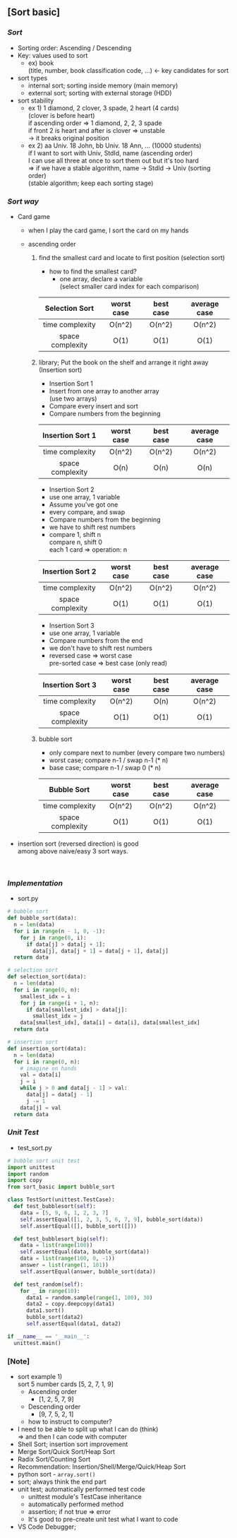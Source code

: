 ## [Sort basic]

### _Sort_

- Sorting order: Ascending / Descending
- Key: values used to sort
  - ex) book <br/>
    (title, number, book classification code, ...) <- key candidates for sort
- sort types
  - internal sort; sorting inside memory (main memory)
  - external sort; sorting with external storage (HDD)
- sort stability
  - ex 1) 1 diamond, 2 clover, 3 spade, 2 heart (4 cards) <br/>
    (clover is before heart) <br/>
    if ascending order => 1 diamond, 2, 2, 3 spade <br/>
    if front 2 is heart and after is clover => unstable <br/>
    -> it breaks original position
  - ex 2) aa Univ. 18 John, bb Univ. 18 Ann, ... (10000 students) <br/>
    if I want to sort with Univ, StdId, name (ascending order) <br/>
    I can use all three at once to sort them out but it's too hard <br/>
    => if we have a stable algorithm, name -> StdId -> Univ (sorting order) <br/>
    (stable algorithm; keep each sorting stage)

### _Sort way_

- Card game

  - when I play the card game, I sort the card on my hands
  - ascending order

    1. find the smallest card and locate to first position (selection sort)

       - how to find the smallest card?
         - one array, declare a variable <br/>
           (select smaller card index for each comparison)

       |  Selection Sort  | worst case | best case | average case |
       | :--------------: | :--------: | :-------: | :----------: |
       | time complexity  |   O(n^2)   |  O(n^2)   |    O(n^2)    |
       | space complexity |    O(1)    |   O(1)    |     O(1)     |

    2. library; Put the book on the shelf and arrange it right away (Insertion sort)

       - Insertion Sort 1
       - Insert from one array to another array <br/>
         (use two arrays)
       - Compare every insert and sort
       - Compare numbers from the beginning

       | Insertion Sort 1 | worst case | best case | average case |
       | :--------------: | :--------: | :-------: | :----------: |
       | time complexity  |   O(n^2)   |  O(n^2)   |    O(n^2)    |
       | space complexity |    O(n)    |   O(n)    |     O(n)     |

       - Insertion Sort 2
       - use one array, 1 variable
       - Assume you've got one
       - every compare, and swap
       - Compare numbers from the beginning
       - we have to shift rest numbers
       - compare 1, shift n <br/>
         compare n, shift 0 <br/>
         each 1 card => operation: n

       | Insertion Sort 2 | worst case | best case | average case |
       | :--------------: | :--------: | :-------: | :----------: |
       | time complexity  |   O(n^2)   |  O(n^2)   |    O(n^2)    |
       | space complexity |    O(1)    |   O(1)    |     O(1)     |

       - Insertion Sort 3
       - use one array, 1 variable
       - Compare numbers from the end
       - we don't have to shift rest numbers
       - reversed case => worst case <br/>
         pre-sorted case => best case (only read)

       | Insertion Sort 3 | worst case | best case | average case |
       | :--------------: | :--------: | :-------: | :----------: |
       | time complexity  |   O(n^2)   |   O(n)    |    O(n^2)    |
       | space complexity |    O(1)    |   O(1)    |     O(1)     |

    3. bubble sort

       - only compare next to number (every compare two numbers)
       - worst case; compare n-1 / swap n-1 (\* n)
       - base case; compare n-1 / swap 0 (\* n)

       |   Bubble Sort    | worst case | best case | average case |
       | :--------------: | :--------: | :-------: | :----------: |
       | time complexity  |   O(n^2)   |  O(n^2)   |    O(n^2)    |
       | space complexity |    O(1)    |   O(1)    |     O(1)     |

- insertion sort (reversed direction) is good <br/>
  among above naive/easy 3 sort ways.

<br/>

### _Implementation_

- sort.py

```python
# bubble sort
def bubble_sort(data):
  n = len(data)
  for i in range(n - 1, 0, -1):
    for j in range(0, i):
      if data[j] > data[j + 1]:
        data[j], data[j + 1] = data[j + 1], data[j]
  return data
```

```python
# selection sort
def selection_sort(data):
  n = len(data)
  for i in range(0, n):
    smallest_idx = i
    for j in range(i + 1, n):
      if data[smallest_idx] > data[j]:
        smallest_idx = j
    data[smallest_idx], data[i] = data[i], data[smallest_idx]
  return data
```

```python
# insertion sort
def insertion_sort(data):
  n = len(data)
  for i in range(0, n):
    # imagine on hands
    val = data[i]
    j = i
    while j > 0 and data[j - 1] > val:
      data[j] = data[j - 1]
      j -= 1
    data[j] = val
  return data
```

### _Unit Test_

- test_sort.py

```python
# bubble sort unit test
import unittest
import random
import copy
from sort_basic import bubble_sort

class TestSort(unittest.TestCase):
  def test_bubblesort(self):
    data = [5, 9, 6, 1, 2, 3, 7]
    self.assertEqual([1, 2, 3, 5, 6, 7, 9], bubble_sort(data))
    self.assertEqual([], bubble_sort([]))

  def test_bubblesort_big(self):
    data = list(range(100))
    self.assertEqual(data, bubble_sort(data))
    data = list(range(100, 0, -1))
    answer = list(range(1, 101))
    self.assertEqual(answer, bubble_sort(data))

  def test_random(self):
    for _ in range(10):
      data1 = random.sample(range(1, 100), 30)
      data2 = copy.deepcopy(data1)
      data1.sort()
      bubble_sort(data2)
      self.assertEqual(data1, data2)

if __name__ == '__main__':
  unittest.main()
```

### [Note]

- sort example 1) <br/>
  sort 5 number cards [5, 2, 7, 1, 9]
  - Ascending order
    - [1, 2, 5, 7, 9]
  - Descending order
    - [9, 7, 5, 2, 1]
  - how to instruct to computer?
- I need to be able to split up what I can do (think) <br/>
  => and then I can code with computer
- Shell Sort; insertion sort improvement
- Merge Sort/Quick Sort/Heap Sort
- Radix Sort/Counting Sort
- Recommendation: Insertion/Shell/Merge/Quick/Heap Sort
- python sort - `array.sort()`
- sort; always think the end part
- unit test; automatically performed test code <br/>
  - unittest module's TestCase inheritance
  - automatically performed method
  - assertion; if not true => error
  - It's good to pre-create unit test what I want to code
- VS Code Debugger;
